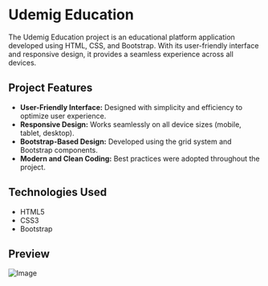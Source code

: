 # Udemig Education

The Udemig Education project is an educational platform application developed using HTML, CSS, and Bootstrap. With its user-friendly interface and responsive design, it provides a seamless experience across all devices.

## Project Features

- **User-Friendly Interface:** Designed with simplicity and efficiency to optimize user experience.
- **Responsive Design:** Works seamlessly on all device sizes (mobile, tablet, desktop).
- **Bootstrap-Based Design:** Developed using the grid system and Bootstrap components.
- **Modern and Clean Coding:** Best practices were adopted throughout the project.

## Technologies Used

- HTML5
- CSS3
- Bootstrap

## Preview
![Image](https://github.com/user-attachments/assets/aeb93748-5aef-480b-92d8-b488acf48f56)
